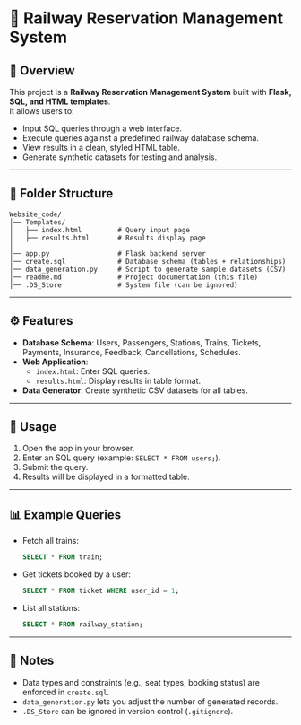# 🚆 Railway Reservation Management System  

## 📌 Overview  
This project is a **Railway Reservation Management System** built with **Flask, SQL, and HTML templates**.  
It allows users to:  
- Input SQL queries through a web interface.  
- Execute queries against a predefined railway database schema.  
- View results in a clean, styled HTML table.  
- Generate synthetic datasets for testing and analysis.  

---

## 📂 Folder Structure  

```
Website_code/
│── Templates/
│   ├── index.html         # Query input page
│   ├── results.html       # Results display page
│
│── app.py                 # Flask backend server
│── create.sql             # Database schema (tables + relationships)
│── data_generation.py     # Script to generate sample datasets (CSV)
│── readme.md              # Project documentation (this file)
│── .DS_Store              # System file (can be ignored)
```

---

## ⚙️ Features  

- **Database Schema**: Users, Passengers, Stations, Trains, Tickets, Payments, Insurance, Feedback, Cancellations, Schedules.  
- **Web Application**:  
  - `index.html`: Enter SQL queries.  
  - `results.html`: Display results in table format.  
- **Data Generator**: Create synthetic CSV datasets for all tables.  

---

## 🚀 Usage  

1. Open the app in your browser.  
2. Enter an SQL query (example: `SELECT * FROM users;`).  
3. Submit the query.  
4. Results will be displayed in a formatted table.  

---

## 📊 Example Queries  

- Fetch all trains:  
  ```sql
  SELECT * FROM train;
  ```  

- Get tickets booked by a user:  
  ```sql
  SELECT * FROM ticket WHERE user_id = 1;
  ```  

- List all stations:  
  ```sql
  SELECT * FROM railway_station;
  ```  

---

## 📝 Notes  

- Data types and constraints (e.g., seat types, booking status) are enforced in `create.sql`.  
- `data_generation.py` lets you adjust the number of generated records.  
- `.DS_Store` can be ignored in version control (`.gitignore`).  

